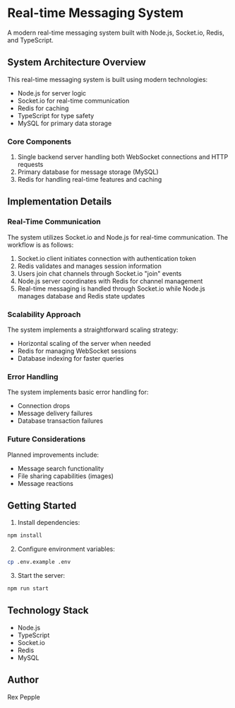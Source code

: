 # Real-time Messaging System

A modern real-time messaging system built with Node.js, Socket.io, Redis, and TypeScript.

## System Architecture Overview

This real-time messaging system is built using modern technologies:
- Node.js for server logic
- Socket.io for real-time communication
- Redis for caching
- TypeScript for type safety
- MySQL for primary data storage

### Core Components

1. Single backend server handling both WebSocket connections and HTTP requests
2. Primary database for message storage (MySQL)
3. Redis for handling real-time features and caching

## Implementation Details

### Real-Time Communication

The system utilizes Socket.io and Node.js for real-time communication. The workflow is as follows:

1. Socket.io client initiates connection with authentication token
2. Redis validates and manages session information
3. Users join chat channels through Socket.io "join" events
4. Node.js server coordinates with Redis for channel management
5. Real-time messaging is handled through Socket.io while Node.js manages database and Redis state updates

### Scalability Approach

The system implements a straightforward scaling strategy:
- Horizontal scaling of the server when needed
- Redis for managing WebSocket sessions
- Database indexing for faster queries

### Error Handling

The system implements basic error handling for:
- Connection drops
- Message delivery failures
- Database transaction failures

### Future Considerations

Planned improvements include:
- Message search functionality
- File sharing capabilities (images)
- Message reactions

## Getting Started

1. Install dependencies:
```bash
npm install
```

2. Configure environment variables:
```bash
cp .env.example .env
```

3. Start the server:
```bash
npm run start
```

## Technology Stack

- Node.js
- TypeScript
- Socket.io
- Redis
- MySQL

## Author

Rex Pepple
